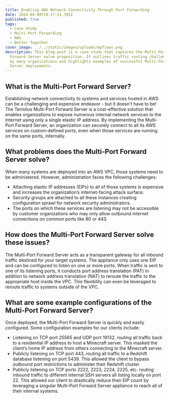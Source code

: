 ```yaml
---
title: Enabling AWS Network Connectivity Through Port Forwarding
date: 2024-04-09T19:17:51.701Z
published: true
tags:
  - Case Study
  - Multi-Port Forwarding
  - AWS
  - Better Together
cover_image: ../../static/images/uploads/mpfsaws.png
description: T﻿his blog post is a case study that captures the Multi-Port
  Forward Server value proposition. It outlines traffic routing challenges faced
  by many organizations and highlights examples of successful Multi-Port Forward
  Server deployments.
---
```

## What is the Multi-Port Forward Server?

Establishing network connectivity to systems and services hosted in AWS can be a challenging and expensive endeavor - but it doesn't have to be! The Termilus Multi-Port Forward Server is a cost-effective solution that enables organizations to expose numerous internal network services to the Internet using only a single elastic IP address. By implementing the Multi-Port Forward Server, an organization can securely connect to all its AWS services on custom-defined ports, even when those services are running on the same ports, internally.

## What problems does the Multi-Port Forward Server solve?

When many systems are deployed into an AWS VPC, those systems need to be administered. However, administration faces the following challenges:

* Attaching elastic IP addresses (EIPs) to all of those systems is expensive and increases the organization’s internet-facing attack surface.
* Security groups are attached to all these instances creating configuration sprawl for network security administrators.
* The ports on which these services are listening may not be accessible by customer organizations who may only allow outbound internet connections on common ports like 80 or 443.

## How does the Multi-Port Forward Server solve these issues?

The Multi-Port Forward Server acts as a transparent gateway for all inbound traffic destined for your target systems. The appliance only uses one EIP and can be configured to listen on one or more ports. When traffic is sent to one of its listening ports, it conducts port address translation (PAT) in addition to network address translation (NAT) to reroute the traffic to the appropriate host inside the VPC. This flexibility can even be leveraged to reroute traffic to systems outside of the VPC.

## What are some example configurations of the Multi-Port Forward Server?

Once deployed, the Multi-Port Forward Server is quickly and easily configured. Some configuration examples for our clients include:

* Listening on TCP port 25565 and UDP port 19132, routing all traffic back to a residential IP address to host a Minecraft server. This masked the client’s home IP address from others connecting to the Minecraft server.
* Publicly listening on TCP port 443, routing all traffic to a Redshift database listening on port 5439. This allowed the client to bypass outbound port restrictions to administer their Redshift cluster.
* Publicly listening on TCP ports 2222, 2223, 2224, 2225, etc. routing inbound traffic to different internal SSH servers all listing locally on port 22. This allowed our client to drastically reduce their EIP count by leveraging a singular Multi-Port Forward Server appliance to reach all of their internal systems.